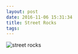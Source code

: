 ```yaml
---
layout: post
date: 2016-11-06 15:31:34
title: Street Rocks
tags:
---
```


![street rocks](/assets/photoblog/IMG_0052.jpg)